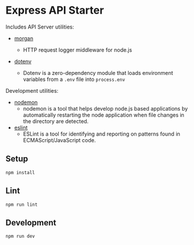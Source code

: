 # Express API Starter

Includes API Server utilities:

* [morgan](https://www.npmjs.com/package/morgan)
  * HTTP request logger middleware for node.js

* [dotenv](https://www.npmjs.com/package/dotenv)
  * Dotenv is a zero-dependency module that loads environment variables from a `.env` file into `process.env`

Development utilities:

* [nodemon](https://www.npmjs.com/package/nodemon)
  * nodemon is a tool that helps develop node.js based applications by automatically restarting the node application when file changes in the directory are detected.
* [eslint](https://www.npmjs.com/package/eslint)
  * ESLint is a tool for identifying and reporting on patterns found in ECMAScript/JavaScript code.
<!-- * [mocha](https://www.npmjs.com/package/mocha)
  * ☕️ Simple, flexible, fun JavaScript test framework for Node.js & The Browser ☕️ -->
<!-- * [supertest](https://www.npmjs.com/package/supertest)
  * HTTP assertions made easy via superagent. -->

## Setup

```
npm install
```

## Lint

```
npm run lint
```

<!-- ## Test

```
npm run test
``` -->

## Development

```
npm run dev
```
